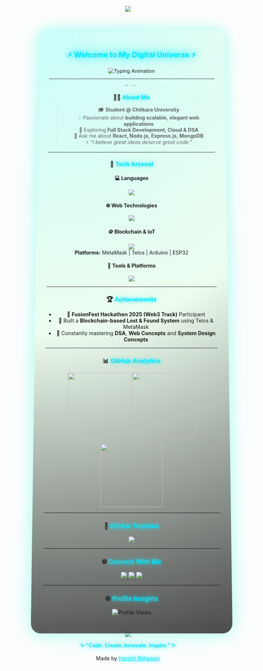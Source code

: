 <!-- HEADER BANNER -->
<p align="center">
  <img src="https://capsule-render.vercel.app/api?type=waving&height=250&color=0:00C9FF,100:92FE9D&text=Hey%20there!%20I'm%20Harshit%20Nijhawan%20👋&fontSize=42&fontColor=ffffff&animation=fadeIn&fontAlignY=40&desc=Full%20Stack%20Developer%20&descAlignY=60&descAlign=50" />
</p>

<!-- NEON GLOW CONTAINER -->
<div align="center" style="
  background: radial-gradient(circle at top left, rgba(0,255,240,0.2), rgba(146,254,157,0.15), rgba(0,0,0,0.7));
  border-radius: 25px;
  padding: 30px;
  width: 92%;
  margin: auto;
  box-shadow: 0 0 40px rgba(0,255,200,0.3), 0 0 80px rgba(0,255,255,0.1);
  backdrop-filter: blur(15px);
  transform: perspective(1000px) rotateX(3deg);
  transition: all 0.4s ease-in-out;
">

<h2 align="center" style="color:#00E7FF; text-shadow:0 0 15px #00E7FF, 0 0 30px #00E7FF;">⚡ Welcome to My Digital Universe ⚡</h2>

<p align="center">
  <img src="https://readme-typing-svg.herokuapp.com?font=Poppins&weight=700&size=23&duration=4000&pause=1000&color=00FFF7&center=true&vCenter=true&width=700&lines=💻+Full+Stack+Developer;🌐+Tech+Explorer;⚙️+Building+Smart+%26+Scalable+Projects!" alt="Typing Animation" />
</p>

---

<p align="center">
  <img src="https://raw.githubusercontent.com/Harshit-nijhawan/Harshit-nijhawan/main/assets/neon-divider.gif" width="100%" height="6px" alt="divider"/>
</p>

### 👨‍💻 <span style="color:#00E7FF; text-shadow:0 0 12px #00E7FF;">About Me</span>
> 🎓 **Student @ Chitkara University**  
> 💡 Passionate about **building scalable, elegant web applications**  
> 🌱 Exploring **Full Stack Development, Cloud & DSA**  
> 💬 Ask me about **React, Node.js, Express.js, MongoDB**  
> ⚡ *“I believe great ideas deserve great code.”*

---

### 🧠 <span style="color:#00E7FF; text-shadow:0 0 12px #00E7FF;">Tech Arsenal</span>

#### 💻 Languages  
<p align="center">
  <img src="https://skillicons.dev/icons?i=cpp,java,python,javascript" />
</p>

#### 🌐 Web Technologies  
<p align="center">
  <img src="https://skillicons.dev/icons?i=html,css,react,nodejs,express,mongodb,bootstrap,tailwind" />
</p>

#### 🪙 Blockchain & IoT  
<p align="center">
  <img src="https://skillicons.dev/icons?i=solidity,ethereum" /><br>
  <b>Platforms:</b> MetaMask | Telos | Arduino | ESP32
</p>

#### 🧰 Tools & Platforms  
<p align="center">
  <img src="https://skillicons.dev/icons?i=git,github,vscode,postman,figma,linux" />
</p>

---

### 🏆 <span style="color:#00E7FF; text-shadow:0 0 12px #00E7FF;">Achievements</span>
- 🥇 **FusionFest Hackathon 2025 (Web3 Track)** Participant  
- 💎 Built a **Blockchain-based Lost & Found System** using Telos & MetaMask  
- 🧩 Constantly mastering **DSA**, **Web Concepts** and **System Design Concepts**

---

### 📊 <span style="color:#00E7FF; text-shadow:0 0 12px #00E7FF;">GitHub Analytics</span>
<p align="center">
  <img src="https://github-readme-stats.vercel.app/api?username=Harshit-nijhawan&show_icons=true&theme=radical&border_radius=20&hide_border=false&bg_color=0D1117&title_color=00F5FF&text_color=ffffff" height="170" />
  <img src="https://github-readme-streak-stats.herokuapp.com?user=Harshit-nijhawan&theme=radical&border_radius=20&background=0D1117&ring=00F5FF&fire=92FE9D&currStreakLabel=92FE9D" height="170" />
</p>

<p align="center">
  <img src="https://github-readme-stats.vercel.app/api/top-langs/?username=Harshit-nijhawan&layout=compact&theme=radical&border_radius=20&bg_color=0D1117&title_color=00F5FF&text_color=ffffff" height="165" />
</p>

---

### 🏅 <span style="color:#00E7FF; text-shadow:0 0 12px #00E7FF;">GitHub Trophies</span>
<p align="center">
  <img src="https://github-profile-trophy.vercel.app/?username=Harshit-nijhawan&theme=onestar&no-frame=true&margin-w=15&row=1" />
</p>

---

### 🌐 <span style="color:#00E7FF; text-shadow:0 0 12px #00E7FF;">Connect With Me</span>
<p align="center">
  <a href="https://linkedin.com/in/harshit-nijhawan-2b941132" target="_blank">
    <img src="https://img.shields.io/badge/LinkedIn-00C3FF?style=for-the-badge&logo=linkedin&logoColor=white" />
  </a>
  <a href="mailto:nijhawanharshit58@gmail.com">
    <img src="https://img.shields.io/badge/Gmail-FF3B3B?style=for-the-badge&logo=gmail&logoColor=white" />
  </a>
  <a href="https://github.com/Harshit-nijhawan" target="_blank">
    <img src="https://img.shields.io/badge/GitHub-111111?style=for-the-badge&logo=github&logoColor=white" />
  </a>
</p>

---

### ⚙️ <span style="color:#00E7FF; text-shadow:0 0 12px #00E7FF;">Profile Insights</span>
<p align="center">
  <img src="https://komarev.com/ghpvc/?username=Harshit-nijhawan&label=Profile+Views&color=00FFF7&style=for-the-badge" alt="Profile Views" />
</p>

</div>

---

<!-- FOOTER -->
<p align="center">
  <img src="https://capsule-render.vercel.app/api?type=waving&color=0:92FE9D,100:00C9FF&height=130&section=footer&animation=fadeIn" />
</p>

<p align="center">
  <b style="color:#00E7FF; text-shadow:0 0 15px #00E7FF;">✨ “Code. Create. Innovate. Inspire.” ✨</b><br><br>
  Made by <a href="https://github.com/Harshit-nijhawan" style="color:#00E7FF; text-shadow:0 0 12px #00E7FF;">Harshit Nijhawan</a>
</p>
